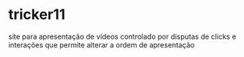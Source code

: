 # tricker11
site para apresentação de vídeos controlado por disputas de clicks e interações que permite alterar a  ordem de apresentação 
